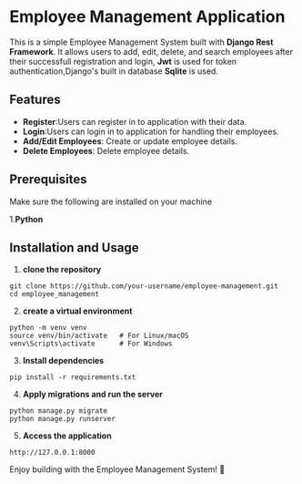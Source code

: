 # Employee Management Application
This is a simple Employee Management System built with **Django Rest Framework**. It allows users to add, edit, delete, and search employees after their successfull registration and login,
**Jwt** is used for token authentication,Django's built in database **Sqlite** is used.


## Features
* **Register**:Users can register in to application with their data.
* **Login**:Users can login in to application for handling their employees.
* **Add/Edit Employees**: Create or update employee details.
* **Delete Employees**: Delete employee details.


## Prerequisites
Make sure the following are installed on your machine

1.**Python**


## Installation and Usage

1. **clone the repository**

```
git clone https://github.com/your-username/employee-management.git
cd employee_management
```


2. **create a virtual environment**

```
python -m venv venv
source venv/bin/activate   # For Linux/macOS
venv\Scripts\activate      # For Windows
```

3. **Install dependencies**

```
pip install -r requirements.txt
```
4. **Apply migrations and run the server**

```
python manage.py migrate
python manage.py runserver
```
5. **Access the application**

```
http://127.0.0.1:8000
```

Enjoy building with the Employee Management System! 🚀





